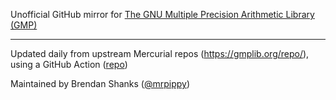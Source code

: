 Unofficial GitHub mirror for [The GNU Multiple Precision Arithmetic Library (GMP)](https://gmplib.org)

---

Updated daily from upstream Mercurial repos (https://gmplib.org/repo/), using a GitHub Action ([repo](https://github.com/gmp-unofficial-mirror/gmp-mirror-action))

Maintained by Brendan Shanks ([@mrpippy](https://github.com/mrpippy))
